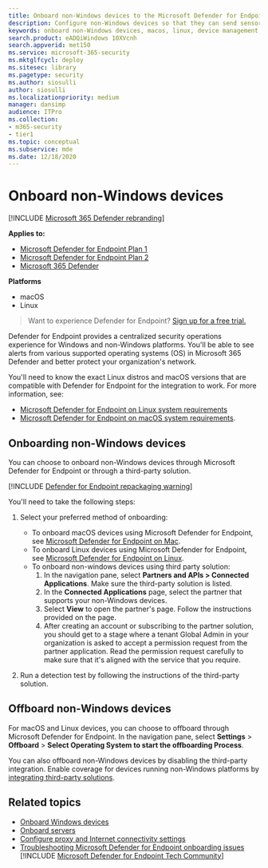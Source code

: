 ```yaml
---
title: Onboard non-Windows devices to the Microsoft Defender for Endpoint service
description: Configure non-Windows devices so that they can send sensor data to the Microsoft Defender for Endpoint service.
keywords: onboard non-Windows devices, macos, linux, device management, configure Microsoft Defender for Endpoint devices
search.product: eADQiWindows 10XVcnh
search.appverid: met150
ms.service: microsoft-365-security
ms.mktglfcycl: deploy
ms.sitesec: library
ms.pagetype: security
ms.author: siosulli
author: siosulli
ms.localizationpriority: medium
manager: dansimp
audience: ITPro
ms.collection: 
- m365-security
- tier1
ms.topic: conceptual
ms.subservice: mde
ms.date: 12/18/2020
---
```


# Onboard non-Windows devices

[!INCLUDE [Microsoft 365 Defender rebranding](../../includes/microsoft-defender.md)]


**Applies to:**

- [Microsoft Defender for Endpoint Plan 1](https://go.microsoft.com/fwlink/p/?linkid=2154037)
- [Microsoft Defender for Endpoint Plan 2](https://go.microsoft.com/fwlink/p/?linkid=2154037)
- [Microsoft 365 Defender](https://go.microsoft.com/fwlink/?linkid=2118804)

**Platforms**
- macOS
- Linux

> Want to experience Defender for Endpoint? [Sign up for a free trial.](https://signup.microsoft.com/create-account/signup?products=7f379fee-c4f9-4278-b0a1-e4c8c2fcdf7e&ru=https://aka.ms/MDEp2OpenTrial?ocid=docs-wdatp-nonwindows-abovefoldlink)

Defender for Endpoint provides a centralized security operations experience for Windows and non-Windows platforms. You'll be able to see alerts from various supported operating systems (OS) in Microsoft 365 Defender and better protect your organization's network.

You'll need to know the exact Linux distros and macOS versions that are compatible with Defender for Endpoint for the integration to work. For more information, see:

- [Microsoft Defender for Endpoint on Linux system requirements](microsoft-defender-endpoint-linux.md#system-requirements)
- [Microsoft Defender for Endpoint on macOS system requirements](microsoft-defender-endpoint-mac.md#system-requirements).

## Onboarding non-Windows devices

You can choose to onboard non-Windows devices through Microsoft Defender for Endpoint or through a third-party solution.

[!INCLUDE [Defender for Endpoint repackaging warning](../../includes/repackaging-warning.md)]


You'll need to take the following steps:

1.	Select your preferred method of onboarding:
    - To onboard macOS devices using Microsoft Defender for Endpoint, see [Microsoft Defender for Endpoint on Mac](/microsoft-365/security/defender-endpoint/microsoft-defender-endpoint-mac).
    - To onboard Linux devices using Microsoft Defender for Endpoint, see [Microsoft Defender for Endpoint on Linux](/microsoft-365/security/defender-endpoint/microsoft-defender-endpoint-linux).
    - To onboard non-windows devices using third party solution:
        1.	In the navigation pane, select **Partners and APIs > Connected Applications**. Make sure the third-party solution is listed.
        2.	In the **Connected Applications** page, select the partner that supports your non-Windows devices.
        3.	Select **View** to open the partner's page. Follow the instructions provided on the page.
        4.	After creating an account or subscribing to the partner solution, you should get to a stage where a tenant Global Admin in your organization is asked to accept a permission request from the partner application. Read the permission request carefully to make sure that it's aligned with the service that you require.


2. Run a detection test by following the instructions of the third-party solution.

## Offboard non-Windows devices

For macOS and Linux devices, you can choose to offboard through Microsoft Defender for Endpoint. In the navigation pane, select **Settings** \> **Offboard** \> **Select Operating System to start the offboarding Process**.

You can also offboard non-Windows devices by disabling the third-party integration. Enable coverage for devices running non-Windows platforms by [integrating third-party solutions](https://security.microsoft.com/interoperability/partners).

## Related topics
- [Onboard Windows devices](configure-endpoints.md)
- [Onboard servers](configure-server-endpoints.md)
- [Configure proxy and Internet connectivity settings](configure-proxy-internet.md)
- [Troubleshooting Microsoft Defender for Endpoint onboarding issues](troubleshoot-onboarding.md)
[!INCLUDE [Microsoft Defender for Endpoint Tech Community](../../includes/defender-mde-techcommunity.md)]
